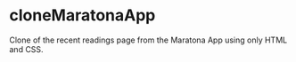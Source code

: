 # cloneMaratonaApp
Clone of the recent readings page from the Maratona App using only HTML and CSS.
